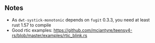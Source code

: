## Notes

* As `dwt-systick-monotonic` depends on `fugit` 0.3.3, you need at least
  rust 1.57 to compile
* Good rtic examples: https://github.com/mciantyre/teensy4-rs/blob/master/examples/rtic_blink.rs